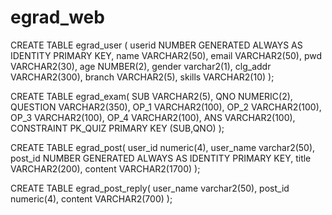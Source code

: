 # egrad_web

CREATE TABLE egrad_user (
   userid NUMBER GENERATED ALWAYS AS IDENTITY PRIMARY KEY,
    name VARCHAR2(50),
    email VARCHAR2(50),
    pwd VARCHAR2(30),
    age NUMBER(2),
    gender varchar2(1),
    clg_addr VARCHAR2(300),
    branch VARCHAR2(5),
    skills VARCHAR2(10)
  );



CREATE TABLE egrad_exam( 
    SUB VARCHAR2(5), 
    QNO NUMERIC(2), 
    QUESTION VARCHAR2(350), 
    OP_1 VARCHAR2(100), 
    OP_2 VARCHAR2(100), 
    OP_3 VARCHAR2(100), 
    OP_4 VARCHAR2(100), 
    ANS VARCHAR2(100), 
    CONSTRAINT PK_QUIZ PRIMARY KEY (SUB,QNO)
);


CREATE TABLE egrad_post(
    user_id numeric(4),
    user_name varchar2(50),
    post_id NUMBER GENERATED ALWAYS AS IDENTITY PRIMARY KEY,
    title VARCHAR2(200),
    content VARCHAR2(1700)
);

CREATE TABLE egrad_post_reply(
    user_name varchar2(50),
    post_id numeric(4),
    content VARCHAR2(700)
);
